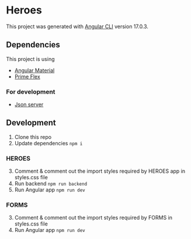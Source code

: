 # Heroes

This project was generated with [Angular CLI](https://github.com/angular/angular-cli) version 17.0.3.

## Dependencies

This project is using 

- [Angular Material](https://material.angular.io/)
- [Prime Flex](https://primeflex.org/installation)

### For development
- [Json server](https://www.npmjs.com/package/json-server)

## Development

1. Clone this repo
2. Update dependencies ```npm i```

### HEROES

3. Comment & comment out the import styles required by HEROES app in styles.css file
4. Run backend ```npm run backend```
5. Run Angular app ```npm run dev```

### FORMS

3. Comment & comment out the import styles required by FORMS in styles.css file
4. Run Angular app ```npm run dev```

